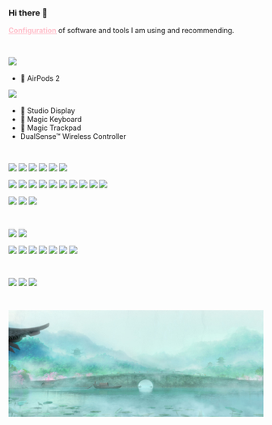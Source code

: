 ### Hi there 👋

[**<font color="#ffc0cb"><u>Configuration</u></font>**](https://github.com/ykqmain/Config) of software and tools I am using and recommending.

<!--
**ykqmain/ykqmain** is a ✨ _special_ ✨ repository because its `README.md` (this file) appears on your GitHub profile.

Here are some ideas to get you started:

- 🔭 I’m currently working on ...
- 🌱 I’m currently learning ...
- 👯 I’m looking to collaborate on ...
- 🤔 I’m looking for help with ...
- 💬 Ask me about ...
- 📫 How to reach me: ...
- 😄 Pronouns: ...
- ⚡ Fun fact: ...
-->

<br>

<!-- **★★★★☆** -->

[![](https://img.shields.io/badge/iPhone-13-F8F4ED?style=flat-square&logo=apple)](https://www.apple.com/)
   *  AirPods 2

[![](https://img.shields.io/badge/MacBook%20Pro-M1-c0c0c0?style=flat-square&logo=apple)](https://www.apple.com/mac/)
   *  Studio Display
   *  Magic Keyboard
   *  Magic Trackpad
   * DualSense™ Wireless Controller

<br>

[![](https://img.shields.io/badge/-macOS-silver?style=flat-square&logo=Apple&logoColor=000000)](https://www.apple.com/macos/)
[![](https://img.shields.io/badge/-C90-A8B9CC?style=flat-square&logo=c&logoColor=ffffff)](https://www.iso.org/standard/17782.html)
[![](https://img.shields.io/badge/-C++20-00599C?style=flat-square&logo=cplusplus&logoColor=ffffff)](https://www.iso.org/standard/79358.html)
[![](https://img.shields.io/badge/-Java-007396?style=flat-square&logo=Java&logoColor=ffffff)](https://docs.oracle.com/en/java/javase/index.html)
[![](https://img.shields.io/badge/-JavaScript-F7DF1E?style=flat-square&logo=JavaScript&logoColor=ffffff)](https://developer.mozilla.org/zh-CN/)
[![](https://img.shields.io/badge/-Swift-F05138?style=flat-square&logo=Swift&logoColor=ffffff)](https://www.swift.org)
<br>

[![](https://img.shields.io/badge/-Safari-blue?style=flat-square&logo=Safari&logoColor=000000)](https://www.apple.com/safari/)
[![](https://img.shields.io/badge/-Firefox-FF7139?style=flat-square&logo=Firefox&logoColor=ffffff)](https://www.mozilla.org/en-US/firefox/new/)
[![](https://img.shields.io/badge/-Terminal-000000?style=flat-square&logo=iTerm2&logoColor=ffffff)](https://support.apple.com/guide/terminal/welcome/mac/)
[![](https://img.shields.io/badge/-LLVM-262D3A?style=flat-square&logo=LLVM&logoColor=ffffff)](https://llvm.org)
[![](https://img.shields.io/badge/-Shell-4EAA25?style=flat-square&logo=GNU%20Bash&logoColor=ffffff)](https://www.gnu.org/software/bash/)
[![](https://img.shields.io/badge/-Git-F05032?style=flat-square&logo=Git&logoColor=ffffff)](https://git-scm.com)
[![](https://img.shields.io/badge/-Homebrew-FBB040?style=flat-square&logo=Homebrew&logoColor=ffffff)](https://brew.sh)
[![](https://img.shields.io/badge/-MySQL-4479A1?style=flat-square&logo=MySQL&logoColor=ffffff)](https://dev.mysql.com/downloads/)
[![](https://img.shields.io/badge/-OpenJDK-007396?style=flat-square&logo=OpenJDK&logoColor=ffffff)](https://openjdk.org)
[![](https://img.shields.io/badge/-Node.js-339933?style=flat-square&logo=Node.js&logoColor=ffffff)](https://nodejs.org/zh-cn/)

[![](https://img.shields.io/badge/Sublime-Text-FF9800?style=flat-square&logo=Sublime-Text&logoColor=FF9800)](https://www.sublimetext.com)
[![](https://img.shields.io/badge/Python-3.10+-3776AB?style=flat-square&logo=Python&logoColor=3776AB)](https://www.python.org)
[![](https://img.shields.io/badge/-Markdown-000000?style=flat-square&logo=Markdown&logoColor=ffffff)](https://daringfireball.net/projects/markdown/)

<br>

[![](https://img.shields.io/badge/-Windows-0078D4?style=flat-square&logo=Windows%2011&logoColor=ffffff)](https://github.com/ykqmain/Config/tree/master/Archive/Windows)
[![](https://img.shields.io/badge/-Steam-000000?style=flat-square&logo=Steam&logoColor=ffffff)](https://steamcommunity.com/id/qiufengmuye/)

[![](https://img.shields.io/badge/-GNU-A42E2B?style=flat-square&logo=GNU&logoColor=ffffff)](https://www.gnu.org)
[![](https://img.shields.io/badge/-Linux-FCC624?style=flat-square&logo=Linux&logoColor=ffffff)](https://www.kernel.org)
[![](https://img.shields.io/badge/-Ubuntu-E95420?style=flat-square&logo=Ubuntu&logoColor=ffffff)](https://ubuntu.com)
[![](https://img.shields.io/badge/-CentOS-262577?style=flat-square&logo=CentOS&logoColor=ffffff)](https://www.centos.org)
[![](https://img.shields.io/badge/-Debian-A81D33?style=flat-square&logo=Debian&logoColor=ffffff)](https://www.debian.org)
[![](https://img.shields.io/badge/-deepin-007CFF?style=flat-square&logo=deepin&logoColor=ffffff)](https://www.deepin.org)
[![](https://img.shields.io/badge/-FreeBSD-AB2B28?style=flat-square&logo=FreeBSD&logoColor=ffffff)](https://www.freebsd.org)

<br>

[![](https://img.shields.io/badge/-Bilibili-00A1D6?style=flat-square&logo=Bilibili&logoColor=ffffff)](https://space.bilibili.com/7216933)
[![](https://img.shields.io/badge/-Douban-2D963D?style=flat-square&logo=Douban&logoColor=ffffff)](https://www.douban.com/people/267907998)
[![](https://img.shields.io/badge/Discord-qiufengmuye%230054-5865F2?style=flat-square&logo=Discord&logoColor=5865F2)](https://discord.com)

<br>

![](https://github.com/ykqmain/ykqmain/blob/main/0.jpg)

